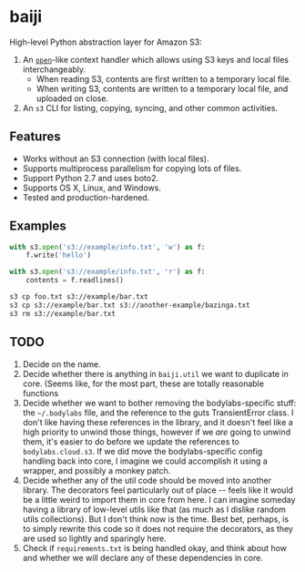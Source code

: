 baiji
=====

High-level Python abstraction layer for Amazon S3:

1. An [`open`][open]-like context handler which allows using S3 keys and
   local files interchangeably.
     - When reading S3, contents are first written to a temporary local
       file.
     - When writing S3, contents are written to a temporary local file,
       and uploaded on close.
2. An `s3` CLI for listing, copying, syncing, and other common activities.


Features
--------

- Works without an S3 connection (with local files).
- Supports multiprocess parallelism for copying lots of files.
- Support Python 2.7 and uses boto2.
- Supports OS X, Linux, and Windows.
- Tested and production-hardened.

[open]: https://docs.python.org/2/library/functions.html#open


Examples
--------

```py
with s3.open('s3://example/info.txt', 'w') as f:
    f.write('hello')

with s3.open('s3://example/info.txt', 'r') as f:
    contents = f.readlines()
```

```sh
s3 cp foo.txt s3://example/bar.txt
s3 cp s3://example/bar.txt s3://another-example/bazinga.txt
s3 rm s3://example/bar.txt
```


TODO
----

1. Decide on the name.
2. Decide whether there is anything in `baiji.util` we want to duplicate in
   core. (Seems like, for the most part, these are totally reasonable functions
3. Decide whether we want to bother removing the bodylabs-specific stuff: the
   `~/.bodylabs` file, and the reference to the guts TransientError class.
   I don't like having these references in the library, and it doesn't feel
   like a high priority to unwind those things, however if we _are_ going to
   unwind them, it's easier to do before we update the references to
   `bodylabs.cloud.s3`. If we did move the bodylabs-specific config handling
   back into core, I imagine we could accomplish it using a wrapper, and
   possibly a monkey patch.
4. Decide whether any of the util code should be moved into another library.
   The decorators feel particularly out of place -- feels like it would be
   a little weird to import them in core from here. I can imagine someday
   having a library of low-level utils like that (as much as I dislike
   random utils collections). But I don't think now is the time. Best bet,
   perhaps, is to simply rewrite this code so it does not require the
   decorators, as they are used so lightly and sparingly here.
5. Check if `requirements.txt` is being handled okay, and think about how and
   whether we will declare any of these dependencies in core.
